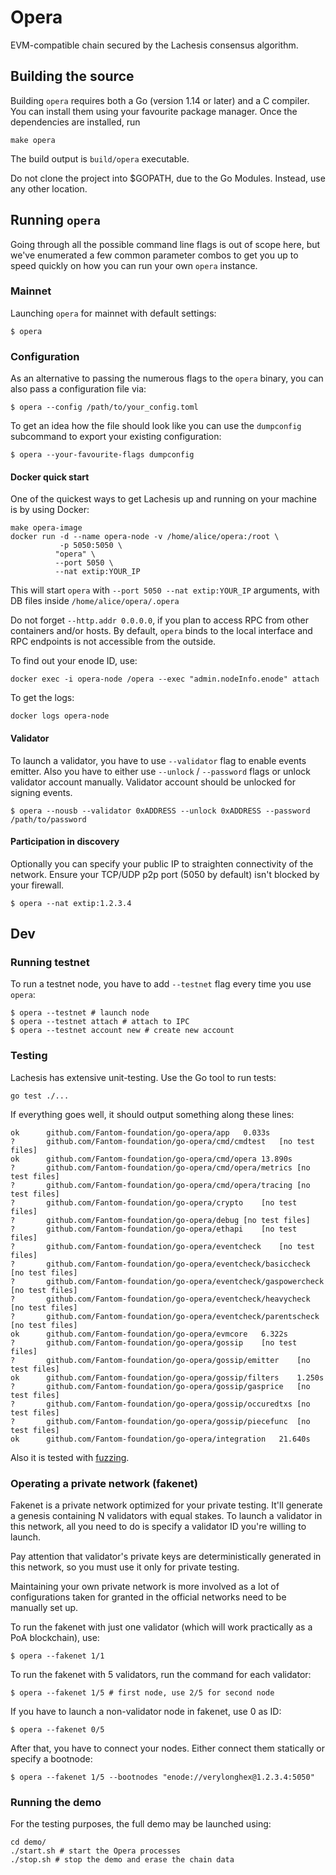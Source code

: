 # Opera 

EVM-compatible chain secured by the Lachesis consensus algorithm.

## Building the source

Building `opera` requires both a Go (version 1.14 or later) and a C compiler. You can install
them using your favourite package manager. Once the dependencies are installed, run

```shell
make opera
```
The build output is ```build/opera``` executable.

Do not clone the project into $GOPATH, due to the Go Modules. Instead, use any other location.

## Running `opera`

Going through all the possible command line flags is out of scope here,
but we've enumerated a few common parameter combos to get you up to speed quickly
on how you can run your own `opera` instance.

### Mainnet

Launching `opera` for mainnet with default settings:

```shell
$ opera
```

### Configuration

As an alternative to passing the numerous flags to the `opera` binary, you can also pass a
configuration file via:

```shell
$ opera --config /path/to/your_config.toml
```

To get an idea how the file should look like you can use the `dumpconfig` subcommand to
export your existing configuration:

```shell
$ opera --your-favourite-flags dumpconfig
```

#### Docker quick start

One of the quickest ways to get Lachesis up and running on your machine is by using
Docker:

```shell
make opera-image
docker run -d --name opera-node -v /home/alice/opera:/root \
           -p 5050:5050 \
          "opera" \
          --port 5050 \
          --nat extip:YOUR_IP
```

This will start `opera` with ```--port 5050 --nat extip:YOUR_IP``` arguments, with DB files inside ```/home/alice/opera/.opera```

Do not forget `--http.addr 0.0.0.0`, if you plan to access RPC from other containers
and/or hosts. By default, `opera` binds to the local interface and RPC endpoints is not
accessible from the outside.

To find out your enode ID, use:
```shell
docker exec -i opera-node /opera --exec "admin.nodeInfo.enode" attach
```
To get the logs:
```
docker logs opera-node
```

#### Validator

To launch a validator, you have to use `--validator` flag to enable events emitter. Also you have to either use `--unlock` / `--password` flags or unlock
validator account manually. Validator account should be unlocked for signing events.

```shell
$ opera --nousb --validator 0xADDRESS --unlock 0xADDRESS --password /path/to/password
```

#### Participation in discovery

Optionally you can specify your public IP to straighten connectivity of the network.
Ensure your TCP/UDP p2p port (5050 by default) isn't blocked by your firewall.

```shell
$ opera --nat extip:1.2.3.4
```

## Dev

### Running testnet

To run a testnet node, you have to add `--testnet` flag every time you use `opera`:

```shell
$ opera --testnet # launch node
$ opera --testnet attach # attach to IPC
$ opera --testnet account new # create new account
```

### Testing

Lachesis has extensive unit-testing. Use the Go tool to run tests:
```shell
go test ./...
```

If everything goes well, it should output something along these lines:
```
ok  	github.com/Fantom-foundation/go-opera/app	0.033s
?   	github.com/Fantom-foundation/go-opera/cmd/cmdtest	[no test files]
ok  	github.com/Fantom-foundation/go-opera/cmd/opera	13.890s
?   	github.com/Fantom-foundation/go-opera/cmd/opera/metrics	[no test files]
?   	github.com/Fantom-foundation/go-opera/cmd/opera/tracing	[no test files]
?   	github.com/Fantom-foundation/go-opera/crypto	[no test files]
?   	github.com/Fantom-foundation/go-opera/debug	[no test files]
?   	github.com/Fantom-foundation/go-opera/ethapi	[no test files]
?   	github.com/Fantom-foundation/go-opera/eventcheck	[no test files]
?   	github.com/Fantom-foundation/go-opera/eventcheck/basiccheck	[no test files]
?   	github.com/Fantom-foundation/go-opera/eventcheck/gaspowercheck	[no test files]
?   	github.com/Fantom-foundation/go-opera/eventcheck/heavycheck	[no test files]
?   	github.com/Fantom-foundation/go-opera/eventcheck/parentscheck	[no test files]
ok  	github.com/Fantom-foundation/go-opera/evmcore	6.322s
?   	github.com/Fantom-foundation/go-opera/gossip	[no test files]
?   	github.com/Fantom-foundation/go-opera/gossip/emitter	[no test files]
ok  	github.com/Fantom-foundation/go-opera/gossip/filters	1.250s
?   	github.com/Fantom-foundation/go-opera/gossip/gasprice	[no test files]
?   	github.com/Fantom-foundation/go-opera/gossip/occuredtxs	[no test files]
?   	github.com/Fantom-foundation/go-opera/gossip/piecefunc	[no test files]
ok  	github.com/Fantom-foundation/go-opera/integration	21.640s
```

Also it is tested with [fuzzing](./FUZZING.md).


### Operating a private network (fakenet)

Fakenet is a private network optimized for your private testing.
It'll generate a genesis containing N validators with equal stakes.
To launch a validator in this network, all you need to do is specify a validator ID you're willing to launch.

Pay attention that validator's private keys are deterministically generated in this network, so you must use it only for private testing.

Maintaining your own private network is more involved as a lot of configurations taken for
granted in the official networks need to be manually set up.

To run the fakenet with just one validator (which will work practically as a PoA blockchain), use:
```shell
$ opera --fakenet 1/1
```

To run the fakenet with 5 validators, run the command for each validator:
```shell
$ opera --fakenet 1/5 # first node, use 2/5 for second node
```

If you have to launch a non-validator node in fakenet, use 0 as ID:
```shell
$ opera --fakenet 0/5
```

After that, you have to connect your nodes. Either connect them statically or specify a bootnode:
```shell
$ opera --fakenet 1/5 --bootnodes "enode://verylonghex@1.2.3.4:5050"
```

### Running the demo

For the testing purposes, the full demo may be launched using:
```shell
cd demo/
./start.sh # start the Opera processes
./stop.sh # stop the demo and erase the chain data
```
